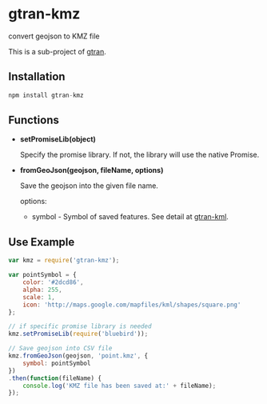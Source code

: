 # gtran-kmz

convert geojson to KMZ file

This is a sub-project of [gtran](https://github.com/haoliangyu/gtran).

## Installation

```javascript
npm install gtran-kmz
```

## Functions

* **setPromiseLib(object)**

    Specify the promise library. If not, the library will use the native Promise.

* **fromGeoJson(geojson, fileName, options)**

    Save the geojson into the given file name.

    options:

    * symbol - Symbol of saved features. See detail at [gtran-kml](https://github.com/haoliangyu/gtran-kml).

## Use Example

```javascript
var kmz = require('gtran-kmz');

var pointSymbol = {
    color: '#2dcd86',
    alpha: 255,
    scale: 1,
    icon: 'http://maps.google.com/mapfiles/kml/shapes/square.png'
};

// if specific promise library is needed
kmz.setPromiseLib(require('bluebird'));

// Save geojson into CSV file
kmz.fromGeoJson(geojson, 'point.kmz', {
    symbol: pointSymbol
})
.then(function(fileName) {
    console.log('KMZ file has been saved at:' + fileName);
});

```
